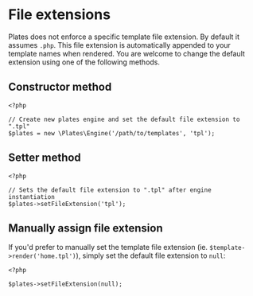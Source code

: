 File extensions
===============

Plates does not enforce a specific template file extension. By default it assumes `.php`. This file extension is automatically appended to your template names when rendered. You are welcome to change the default extension using one of the following methods.

## Constructor method

~~~.language-php
<?php

// Create new plates engine and set the default file extension to ".tpl"
$plates = new \Plates\Engine('/path/to/templates', 'tpl');
~~~

## Setter method

~~~.language-php
<?php

// Sets the default file extension to ".tpl" after engine instantiation
$plates->setFileExtension('tpl');
~~~

## Manually assign file extension

If you'd prefer to manually set the template file extension (ie. `$template->render('home.tpl')`), simply set the default file extension to `null`:

~~~.language-php
<?php

$plates->setFileExtension(null);
~~~